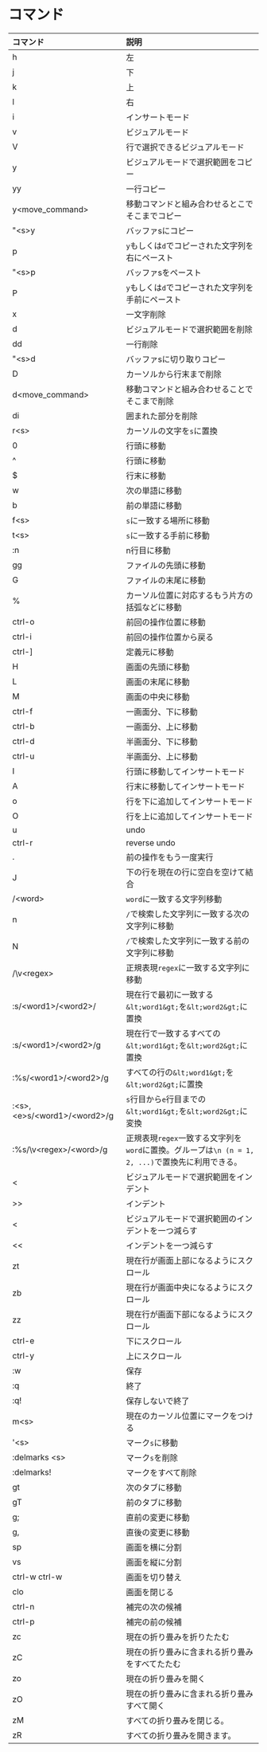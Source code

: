 # コマンド

|コマンド|説明|
|:---|:---|
|h|左|
|j|下|
|k|上|
|l|右|
|i|インサートモード|
|v|ビジュアルモード|
|V|行で選択できるビジュアルモード|
|y|ビジュアルモードで選択範囲をコピー|
|yy|一行コピー|
|y<move_command>|移動コマンドと組み合わせるとこでそこまでコピー|
|"&lt;s&gt;y|バッファsにコピー|
|p|`y`もしくは`d`でコピーされた文字列を右にペースト|
|"&lt;s&gt;p|バッファsをペースト|
|P|`y`もしくは`d`でコピーされた文字列を手前にペースト|
|x|一文字削除|
|d|ビジュアルモードで選択範囲を削除|
|dd|一行削除|
|"&lt;s&gt;d|バッファsに切り取りコピー|
|D|カーソルから行末まで削除|
|d&lt;move_command&gt;|移動コマンドと組み合わせることでそこまで削除|
|di<bracket>|囲まれた部分を削除|
|r&lt;s&gt;|カーソルの文字を`s`に置換|
|0|行頭に移動|
|^|行頭に移動|
|$|行末に移動|
|w|次の単語に移動|
|b|前の単語に移動|
|f&lt;s&gt;|`s`に一致する場所に移動|
|t&lt;s&gt;|`s`に一致する手前に移動|
|:n|n行目に移動|
|gg|ファイルの先頭に移動|
|G|ファイルの末尾に移動|
|%|カーソル位置に対応するもう片方の括弧などに移動|
|ctrl-o|前回の操作位置に移動|
|ctrl-i|前回の操作位置から戻る|
|ctrl-]|定義元に移動|
|H|画面の先頭に移動|
|L|画面の末尾に移動|
|M|画面の中央に移動|
|ctrl-f|一画面分、下に移動|
|ctrl-b|一画面分、上に移動|
|ctrl-d|半画面分、下に移動|
|ctrl-u|半画面分、上に移動|
|I|行頭に移動してインサートモード|
|A|行末に移動してインサートモード|
|o|行を下に追加してインサートモード|
|O|行を上に追加してインサートモード|
|u|undo|
|ctrl-r|reverse undo|
|.|前の操作をもう一度実行|
|J|下の行を現在の行に空白を空けて結合|
|/&lt;word&gt;|`word`に一致する文字列移動|
|n|`/`で検索した文字列に一致する次の文字列に移動|
|N|`/`で検索した文字列に一致する前の文字列に移動|
|/\v&lt;regex&gt;|正規表現`regex`に一致する文字列に移動|
|:s/&lt;word1&gt;/&lt;word2&gt;/|現在行で最初に一致する`&lt;word1&gt;`を`&lt;word2&gt;`に置換|
|:s/&lt;word1&gt;/&lt;word2&gt;/g|現在行で一致するすべての`&lt;word1&gt;`を`&lt;word2&gt;`に置換|
|:%s/&lt;word1&gt;/&lt;word2&gt;/g|すべての行の`&lt;word1&gt;`を`&lt;word2&gt;`に置換|
|:&lt;s&gt;,&lt;e&gt;s/&lt;word1&gt;/&lt;word2&gt;/g|`s`行目から`e`行目までの`&lt;word1&gt;`を`&lt;word2&gt;`に変換|
|:%s/\v&lt;regex&gt;/&lt;word&gt;/g|正規表現`regex`一致する文字列を`word`に置換。グループは`\n (n = 1, 2, ...)`で置換先に利用できる。|
|&lt;|ビジュアルモードで選択範囲をインデント|
|&gt;&gt;|インデント|
|<|ビジュアルモードで選択範囲のインデントを一つ減らす|
|<<|インデントを一つ減らす|
|zt|現在行が画面上部になるようにスクロール|
|zb|現在行が画面中央になるようにスクロール|
|zz|現在行が画面下部になるようにスクロール|
|ctrl-e|下にスクロール|
|ctrl-y|上にスクロール|
|:w|保存|
|:q|終了|
|:q!|保存しないで終了|
|m&lt;s&gt;|現在のカーソル位置にマークをつける|
|'&lt;s&gt;|マーク`s`に移動|
|:delmarks &lt;s&gt;|マーク`s`を削除|
|:delmarks!|マークをすべて削除|
|gt|次のタブに移動|
|gT|前のタブに移動|
|g;|直前の変更に移動|
|g,|直後の変更に移動|
|sp|画面を横に分割|
|vs|画面を縦に分割|
|ctrl-w ctrl-w|画面を切り替え|
|clo|画面を閉じる|
|ctrl-n|補完の次の候補|
|ctrl-p|補完の前の候補|
|zc|現在の折り畳みを折りたたむ|
|zC|現在の折り畳みに含まれる折り畳みをすべてたたむ|
|zo|現在の折り畳みを開く|
|zO|現在の折り畳みに含まれる折り畳みすべて開く|
|zM|すべての折り畳みを閉じる。|
|zR|すべての折り畳みを開きます。|
